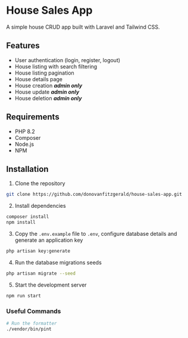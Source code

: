 # House Sales App

A simple house CRUD app built with Laravel and Tailwind CSS.

## Features

- User authentication (login, register, logout)
- House listing with search filtering
- House listing pagination
- House details page
- House creation **_admin only_**
- House update **_admin only_**
- House deletion **_admin only_**

## Requirements

- PHP 8.2
- Composer
- Node.js
- NPM

## Installation

1. Clone the repository

```bash
git clone https://github.com/donovanfitzgerald/house-sales-app.git
```

2. Install dependencies

```bash
composer install
npm install
```

3. Copy the `.env.example` file to `.env`, configure database details and generate an application key

```bash
php artisan key:generate
```

4. Run the database migrations seeds

```bash
php artisan migrate --seed
```

5. Start the development server

```bash
npm run start
```

### Useful Commands

```bash
# Run the formatter
./vendor/bin/pint
```
